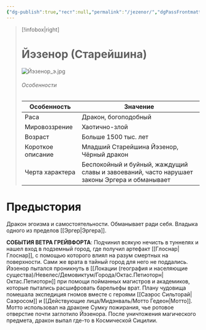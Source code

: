 ```yaml
---
{"dg-publish":true,"тест":null,"permalink":"/jezenor/","dgPassFrontmatter":true}
---
```


> [!infobox|right]
> # Йэзенор (Старейшина)
> ![Йэзенор_э.jpg](/img/user/%D0%98%D0%B7%D0%BE%D0%B1%D1%80%D0%B0%D0%B6%D0%B5%D0%BD%D0%B8%D1%8F/%D0%99%D1%8D%D0%B7%D0%B5%D0%BD%D0%BE%D1%80_%D1%8D.jpg)
> ###### Особенности
> | Особенность | Значение |
> | ---- | ---- |
> | Раса | Дракон, богоподобный|
> | Мировоззрение | Хаотично-злой |
> | Возраст |Больше 1500 тыс. лет|
> | Короткое описание |Младший Старейшина Йэзенор, Чёрный дракон |
> | Черта характера |Беспокойный и буйный, жаждущий славы и завоеваний, часто нарушает законы Эргера и обманывает|

# Предыстория
Дракон эгоизма и самостоятельности. Обманывает ради себя. Владыка одного из пределов [[Эргер\|Эргера]].

**СОБЫТИЯ ВЕТРА ГРЕЙВФОРТА**:
Подчинил всякую нечисть в туннелях и нашел вход в подземный город, где получил артефакт [[Глоснар\|Глоснар]], с помощью которого влиял на разум смертных на поверхности. Сами же врата в тайный город для него не поддались. 
Йэзенор пытался проникнуть в [[Локации (география и населяющие существа)/Невелес/Демовиктум/Города/Октас.Петиоторн\|Октас.Петиоторн]] при помощи пойманных магистров и академиков, которые пытались расшифровать барельефы врат. Плану чудовища помешала экспедиция гномов вместе с героями [[Саэрос Сильторай\|Саэросом]] и [[Действующие лица/Мидэнваль/Мотто Гедеон\|Мотто]]. Мотто использовал на драконе Сумку пожирания, чье ротовое отверстие почти заглотило Йэзенора. После уничтожения магического предмета, дракон выпал где-то в Космической Сицилии.

